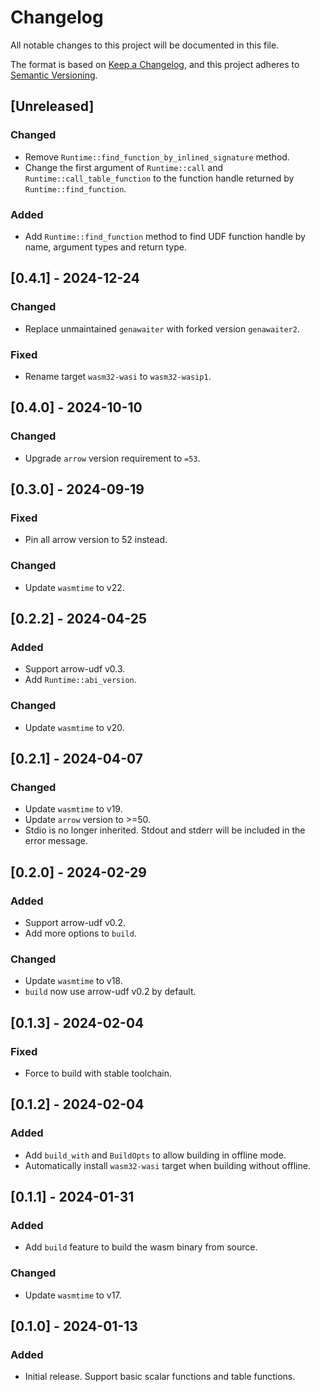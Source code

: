# Changelog

All notable changes to this project will be documented in this file.

The format is based on [Keep a Changelog](https://keepachangelog.com/en/1.0.0/),
and this project adheres to [Semantic Versioning](https://semver.org/spec/v2.0.0.html).

## [Unreleased]

### Changed

- Remove `Runtime::find_function_by_inlined_signature` method.
- Change the first argument of `Runtime::call` and `Runtime::call_table_function` to the function handle returned by `Runtime::find_function`.

### Added

- Add `Runtime::find_function` method to find UDF function handle by name, argument types and return type.

## [0.4.1] - 2024-12-24

### Changed

- Replace unmaintained `genawaiter` with forked version `genawaiter2`.

### Fixed

- Rename target `wasm32-wasi` to `wasm32-wasip1`.

## [0.4.0] - 2024-10-10

### Changed

- Upgrade `arrow` version requirement to `=53`.

## [0.3.0] - 2024-09-19

### Fixed

- Pin all arrow version to 52 instead.

### Changed

- Update `wasmtime` to v22.

## [0.2.2] - 2024-04-25

### Added

- Support arrow-udf v0.3.
- Add `Runtime::abi_version`.

### Changed

- Update `wasmtime` to v20.

## [0.2.1] - 2024-04-07

### Changed

- Update `wasmtime` to v19.
- Update `arrow` version to >=50.
- Stdio is no longer inherited. Stdout and stderr will be included in the error message.

## [0.2.0] - 2024-02-29

### Added

- Support arrow-udf v0.2.
- Add more options to `build`.

### Changed

- Update `wasmtime` to v18.
- `build` now use arrow-udf v0.2 by default.

## [0.1.3] - 2024-02-04

### Fixed

- Force to build with stable toolchain.

## [0.1.2] - 2024-02-04

### Added

- Add `build_with` and `BuildOpts` to allow building in offline mode.
- Automatically install `wasm32-wasi` target when building without offline.

## [0.1.1] - 2024-01-31

### Added

- Add `build` feature to build the wasm binary from source.

### Changed

- Update `wasmtime` to v17.

## [0.1.0] - 2024-01-13

### Added

- Initial release. Support basic scalar functions and table functions.
